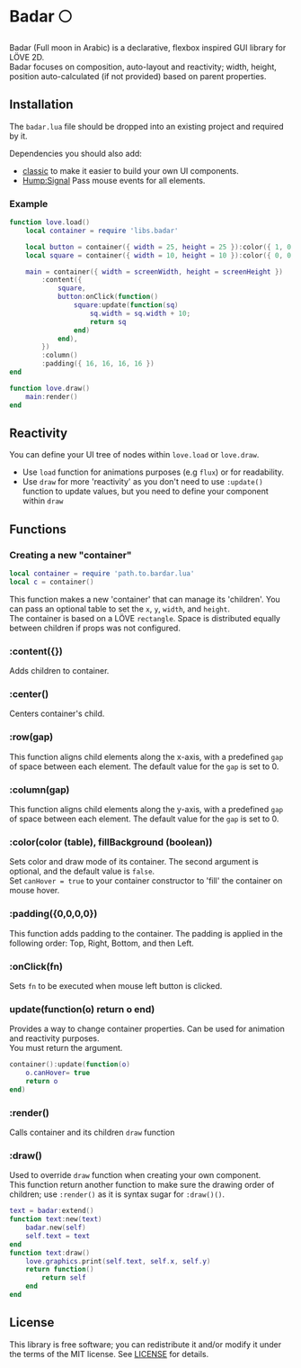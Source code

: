 # Badar 🌕

Badar (Full moon in Arabic) is a declarative, flexbox inspired GUI library for LÖVE 2D.<br>
Badar focuses on composition, auto-layout and reactivity; width, height, position auto-calculated (if not provided) based on parent properties.

## Installation

The `badar.lua` file should be dropped into an existing project and required by it.<br>

Dependencies you should also add:

- [classic](https://github.com/rxi/classic) to make it easier to build your own UI components.
- [Hump:Signal](https://github.com/vrld/hump/blob/master/signal.lua) Pass mouse events for all elements.

### Example

```lua
function love.load()
    local container = require 'libs.badar'

    local button = container({ width = 25, height = 25 }):color({ 1, 0, 0 })
    local square = container({ width = 10, height = 10 }):color({ 0, 0, 1 }, true)

    main = container({ width = screenWidth, height = screenHeight })
        :content({
            square,
            button:onClick(function()
                square:update(function(sq)
                    sq.width = sq.width + 10;
                    return sq
                end)
            end),
        })
        :column()
        :padding({ 16, 16, 16, 16 })
end

function love.draw()
    main:render()
end
```

## Reactivity

You can define your UI tree of nodes within `love.load` or `love.draw`.<br>

- Use `load` function for animations purposes (e.g `flux`) or for readability.
- Use `draw` for more 'reactivity' as you don't need to use `:update()` function to update values, but you need to define your component within `draw`

## Functions

### Creating a new "container"

```lua
local container = require 'path.to.bardar.lua'
local c = container()
```

This function makes a new 'container' that can manage its 'children'. You can pass an optional table to set the `x`, `y`, `width`, and `height`. <br>
The container is based on a LÖVE `rectangle`. Space is distributed equally between children if props was not configured.

### :content({})

Adds children to container.

### :center()

Centers container's child.

### :row(gap)

This function aligns child elements along the x-axis, with a predefined `gap` of space between each element. The default value for the `gap` is set to 0.

### :column(gap)

This function aligns child elements along the y-axis, with a predefined `gap` of space between each element. The default value for the `gap` is set to 0.

### :color(color (table), fillBackground (boolean))

Sets color and draw mode of its container. The second argument is optional, and the default value is `false`.<br>
Set `canHover = true` to your container constructor to 'fill' the container on mouse hover.

### :padding({0,0,0,0})

This function adds padding to the container. The padding is applied in the following order: Top, Right, Bottom, and then Left.

### :onClick(fn)

Sets `fn` to be executed when mouse left button is clicked.

### update(function(o) return o end)

Provides a way to change container properties. Can be used for animation and reactivity purposes.<br>
You must return the argument.

```lua
container():update(function(o)
    o.canHover= true
    return o
end)
```

### :render()

Calls container and its children `draw` function

### :draw()

Used to override `draw` function when creating your own component. <br>
This function return another function to make sure the drawing order of children; use `:render()` as it is syntax sugar for `:draw()()`.

```lua
text = badar:extend()
function text:new(text)
    badar.new(self)
    self.text = text
end
function text:draw()
    love.graphics.print(self.text, self.x, self.y)
    return function()
        return self
    end
end
```

## License

This library is free software; you can redistribute it and/or modify it under
the terms of the MIT license. See [LICENSE](LICENSE) for details.
